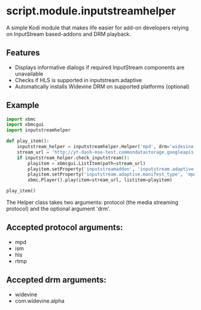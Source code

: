 # script.module.inputstreamhelper #

A simple Kodi module that makes life easier for add-on developers relying on InputStream based-addons and DRM playback.

## Features ##
* Displays informative dialogs if required InputStream components are unavailable
* Checks if HLS is supported in inputstream.adaptive
* Automatically installs Widevine DRM on supported platforms (optional)

## Example ##

```python
import xbmc
import xbmcgui
import inputstreamhelper

def play_item():
    inputstream_helper = inputstreamhelper.Helper('mpd', drm='widevine')
    stream_url = 'http://yt-dash-mse-test.commondatastorage.googleapis.com/media/car-20120827-manifest.mpd'
    if inputstream_helper.check_inputstream():
        playitem = xbmcgui.ListItem(path=stream_url)
        playitem.setProperty('inputstreamaddon', 'inputstream.adaptive')
        playitem.setProperty('inputstream.adaptive.manifest_type', 'mpd')
        xbmc.Player().play(item=stream_url, listitem=playitem)

play_item()
```

The Helper class takes two arguments: protocol (the media streaming protocol) and the optional argument 'drm'.

## Accepted protocol arguments: ##
 * mpd
 * ism
 * hls
 * rtmp

## Accepted drm arguments: ##
 * widevine
 * com.widevine.alpha
